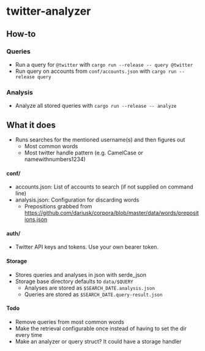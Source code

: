 # twitter-analyzer

## How-to
### Queries
- Run a query for `@twitter` with `cargo run --release -- query @twitter`
- Run query on accounts from `conf/accounts.json` with `cargo run --release query`
### Analysis
- Analyze all stored queries with `cargo run --release -- analyze`

## What it does
- Runs searches for the mentioned username(s) and then figures out
  - Most common words  
  - Most twitter handle pattern (e.g. CamelCase or namewithnumbers1234)

#### conf/
- accounts.json: List of accounts to search (if not supplied on command line)
- analysis.json: Configuration for discarding words
  - Prepositions grabbed from https://github.com/dariusk/corpora/blob/master/data/words/prepositions.json

#### auth/
- Twitter API keys and tokens. Use your own bearer token.

#### Storage
- Stores queries and analyses in json with serde_json
- Storage base directory defaults to `data/$QUERY`
  - Analyses are stored as `$SEARCH_DATE.analysis.json`
  - Queries are stored as `$SEARCH_DATE.query-result.json`


#### Todo
- Remove queries from most common words
- Make the retrieval configurable once instead of having to set the dir every time
- Make an analyzer or query struct? It could have a storage handler
